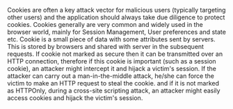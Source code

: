 Cookies are often a key attack vector for malicious users (typically targeting other users) and the application should always take due diligence to protect cookies. Cookies generally are very common and widely used in the browser world, mainly for Session Management, User preferences and state etc. Cookie is a small piece of data with some attributes sent by servers. This is stored by browsers and shared with server in the subsequent requests.
If cookie not marked as secure then it can be transmitted over an HTTP connection, therefore if this cookie is important (such as a session cookie), an attacker might intercept it and hijack a victim's session. If the attacker can carry out a man-in-the-middle attack, he/she can force the victim to make an HTTP request to steal the cookie. and if it is not marked as HTTPOnly, during a cross-site scripting attack, an attacker might easily access cookies and hijack the victim's session.